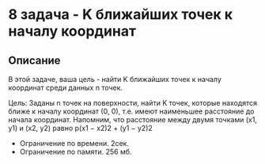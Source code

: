 # 8 задача - K ближайших точек к началу координат
## Описание
В этой задаче, ваша цель - найти K ближайших точек к началу координат
среди данных n точек.

Цель: Заданы n точек на поверхности, найти K точек, которые находятся ближе к началу координат (0, 0), т.е. 
имеют наименьшее расстояние до начала координат. Напомним, что расстояние между двумя точками (x1, y1)
и (x2, y2) равно p(x1 − x2)2 + (y1 − y2)2

- Ограничение по времени. 2сек.
- Ограничение по памяти. 256 мб.






















